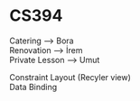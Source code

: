 # CS394


Catering       --> Bora  
Renovation     --> İrem  
Private Lesson --> Umut  

Constraint Layout (Recyler view)  
Data Binding  

